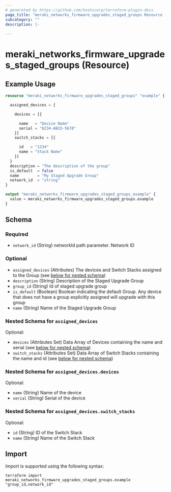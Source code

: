 ```yaml
---
# generated by https://github.com/hashicorp/terraform-plugin-docs
page_title: "meraki_networks_firmware_upgrades_staged_groups Resource - terraform-provider-meraki"
subcategory: ""
description: |-
  
---
```


# meraki_networks_firmware_upgrades_staged_groups (Resource)



## Example Usage

```terraform
resource "meraki_networks_firmware_upgrades_staged_groups" "example" {

  assigned_devices = {

    devices = [{

      name   = "Device Name"
      serial = "Q234-ABCD-5678"
    }]
    switch_stacks = [{

      id   = "1234"
      name = "Stack Name"
    }]
  }
  description = "The description of the group"
  is_default  = false
  name        = "My Staged Upgrade Group"
  network_id  = "string"
}

output "meraki_networks_firmware_upgrades_staged_groups_example" {
  value = meraki_networks_firmware_upgrades_staged_groups.example
}
```

<!-- schema generated by tfplugindocs -->
## Schema

### Required

- `network_id` (String) networkId path parameter. Network ID

### Optional

- `assigned_devices` (Attributes) The devices and Switch Stacks assigned to the Group (see [below for nested schema](#nestedatt--assigned_devices))
- `description` (String) Description of the Staged Upgrade Group
- `group_id` (String) Id of staged upgrade group
- `is_default` (Boolean) Boolean indicating the default Group. Any device that does not have a group explicitly assigned will upgrade with this group
- `name` (String) Name of the Staged Upgrade Group

<a id="nestedatt--assigned_devices"></a>
### Nested Schema for `assigned_devices`

Optional:

- `devices` (Attributes Set) Data Array of Devices containing the name and serial (see [below for nested schema](#nestedatt--assigned_devices--devices))
- `switch_stacks` (Attributes Set) Data Array of Switch Stacks containing the name and id (see [below for nested schema](#nestedatt--assigned_devices--switch_stacks))

<a id="nestedatt--assigned_devices--devices"></a>
### Nested Schema for `assigned_devices.devices`

Optional:

- `name` (String) Name of the device
- `serial` (String) Serial of the device


<a id="nestedatt--assigned_devices--switch_stacks"></a>
### Nested Schema for `assigned_devices.switch_stacks`

Optional:

- `id` (String) ID of the Switch Stack
- `name` (String) Name of the Switch Stack

## Import

Import is supported using the following syntax:

```shell
terraform import meraki_networks_firmware_upgrades_staged_groups.example "group_id,network_id"
```
